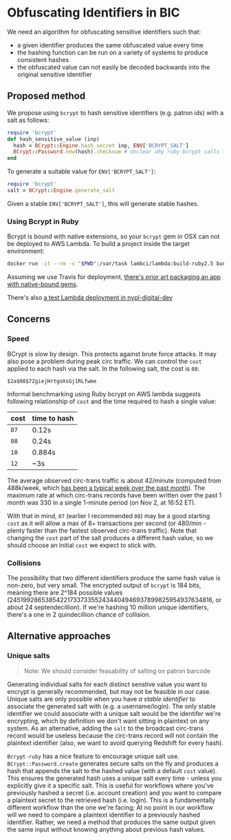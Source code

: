 # Obfuscating Identifiers in BIC

We need an algorithm for obfuscating sensitive identifiers such that:
 * a given identifier produces the same obfuscated value every time
 * the hashing function can be run on a variety of systems to produce consistent hashes
 * the obfuscated value can not easily be decoded backwards into the original sensitive identifier

## Proposed method

We propose using `bcrypt` to hash sensitive identifiers (e.g. patron ids) with a salt as follows:

```ruby
require 'bcrypt'
def hash_sensitive_value (inp)
  hash = BCrypt::Engine.hash_secret inp, ENV['BCRYPT_SALT']
  BCrypt::Password.new(hash).checksum # Unclear why ruby-bcrypt calls the hash a "checksum"
end
```

To generate a suitable value for `ENV['BCRYPT_SALT']`:

```ruby
require 'bcrypt'
salt = BCrypt::Engine.generate_salt
```

Given a stable `ENV['BCRYPT_SALT']`, this will generate stable hashes.

### Using Bcrypt in Ruby

Bcrypt is bound with native extensions, so your `bcrypt` gem in OSX can not be deployed to AWS Lambda. To build a project inside the target environment:

```bash
docker run -it --rm -v "$PWD":/var/task lambci/lambda:build-ruby2.5 bundle install --deployment
```

Assuming we use Travis for deployment, [there's prior art packaging an app with native-bound gems](https://github.com/NYPL/item-checkout-feed-updater/blob/development/.travis.yml#L11-L12).

There's also [a test Lambda deployment in nypl-digital-dev](https://console.aws.amazon.com/lambda/home?region=us-east-1#/functions/test-bcrypt?newFunction=true&tab=configuration)

## Concerns

### Speed

BCrypt is slow by design. This protects against brute force attacks. It may also pose a problem during peak circ traffic. We can control the `cost` applied to each hash via the salt. In the following salt, the cost is `08`:

```
$2a$08$7ZgiejHrtgoXsGj1RLfwme
```

Informal benchmarking using Ruby bcrypt on AWS lambda suggests following relationship of `cost` and the time required to hash a single value:

| cost | time to hash |
|------|--------------|
| `07` | 0.12s        |
| `08` | 0.24s        |
| `10` | 0.884s       |
| `12` | ~3s          |

The average observed circ-trans traffic is about 42/minute (computed from 488k/week, which [has been a typical week over the past month](https://console.aws.amazon.com/cloudwatch/home?region=us-east-1#metricsV2:graph=~(metrics~(~(~'AWS*2fKinesis~'PutRecords.Records~'StreamName~'CircTransData-production~(stat~'Sum~period~604800)))~view~'timeSeries~stacked~false~region~'us-east-1~start~'-P28D~end~'P0D);query=~'*7bAWS*2fKinesis*2cStreamName*7d*20circ)). The maximum rate at which circ-trans records have been written over the past 1 month was 330 in a single 1-minute period (on Nov 2, at 16:52 ET).

With that in mind, `07` (earlier I recommended `08`) may be a good starting `cost` as it will allow a max of 8+ transactions per second (or 480/min - plenty faster than the fastest observed circ-trans traffic). Note that changing the `cost` part of the salt produces a different hash value, so we should choose an initial `cost` we expect to stick with.

### Collisions

The possibility that two different identifiers produce the same hash value is non-zero, but very small. The encrypted output of `bcrypt` is 184 bits, meaning there are 2^184 possible values (24519928653854221733733552434404946937899825954937634816, or about 24 septendecillion). If we're hashing 10 million unique identifiers, there's a one in 2 quindecillion chance of collision.

## Alternative approaches

### Unique salts

> Note: We should consider feasability of salting on patron barcode

Generating individual salts for each distinct senstive value you want to encrypt is generally recommended, but may not be feasible in our case. Unique salts are only possible when you have *a stable identifier* to associate the generated salt with (e.g. a username/login). The only stable identifier we could associate with a unique salt would be the identifer we're encrypting, which by definition we don't want sitting in plaintext on any system. As an alternative, adding the `salt` to the broadcast circ-trans record would be useless because the circ-trans record will not contain the plaintext identifier (also, we want to avoid querying Redshift for every hash).

`Bcrypt-ruby` has a nice feature to encourage unique salt use. `BCrypt::Password.create` generates secure salts on the fly and produces a hash that appends the salt to the hashed value (with a default `cost` value). This ensures the generated hash uses a unique salt every time - unless you explicitly give it a specific salt. This is useful for workflows where you've previously hashed a secret (i.e. account creation) and you want to compare a plaintext secret to the retrieved hash (i.e. login). This is a fundamentally different workflow than the one we're facing; At no point in our workflow will we need to compare a plaintext identifier to a previously hashed identifier. Rather, we need a method that produces the same output given the same input without knowing anything about previous hash values.
